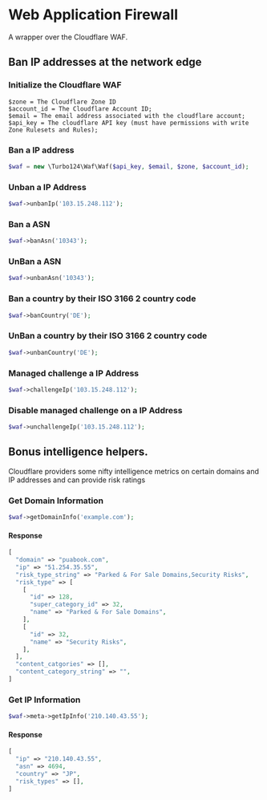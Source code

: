 # Web Application Firewall

A wrapper over the Cloudflare WAF.

## Ban IP addresses at the network edge

### Initialize the Cloudflare WAF

```
$zone = The Cloudflare Zone ID
$account_id = The Cloudflare Account ID;
$email = The email address associated with the cloudflare account;
$api_key = The cloudflare API key (must have permissions with write Zone Rulesets and Rules);

```

### Ban a IP address

```php
$waf = new \Turbo124\Waf\Waf($api_key, $email, $zone, $account_id);
```

### Unban a IP Address

```php
$waf->unbanIp('103.15.248.112');
```

### Ban a ASN

```php
$waf->banAsn('10343');
```

### UnBan a ASN

```php
$waf->unbanAsn('10343');
```

### Ban a country by their ISO 3166 2 country code

```php
$waf->banCountry('DE');
```

### UnBan a country by their ISO 3166 2 country code

```php
$waf->unbanCountry('DE');
```

### Managed challenge a IP Address

```php
$waf->challengeIp('103.15.248.112');
```

### Disable managed challenge on a IP Address

```php
$waf->unchallengeIp('103.15.248.112');
```

## Bonus intelligence helpers.

Cloudflare providers some nifty intelligence metrics on certain domains and IP addresses and can provide risk ratings


### Get Domain Information

```php
$waf->getDomainInfo('example.com');
```

#### Response

```php
[
  "domain" => "puabook.com",
  "ip" => "51.254.35.55",
  "risk_type_string" => "Parked & For Sale Domains,Security Risks",
  "risk_type" => [
    [
      "id" => 128,
      "super_category_id" => 32,
      "name" => "Parked & For Sale Domains",
    ],
    [
      "id" => 32,
      "name" => "Security Risks",
    ],
  ],
  "content_catgories" => [],
  "content_category_string" => "",
]
```

### Get IP Information

```php
$waf->meta->getIpInfo('210.140.43.55');
```

#### Response

```php
[
  "ip" => "210.140.43.55",
  "asn" => 4694,
  "country" => "JP",
  "risk_types" => [],
]
```